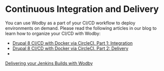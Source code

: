 # Continuous Integration and Delivery

You can use Wodby as a part of your CI/CD workflow to deploy environments on demand. Please read the following articles in our blog to learn how to organize your CI/CD with Wodby:

* <a href="https://blog.wodby.com/continuous-integration-and-delivery-drupal-docker-circleci-192c6ac97087?source=latest" target="_blank">Drupal 8 CI/CD with Docker via CircleCI. Part 1: Integration</a>
* <a href="https://blog.wodby.com/drupal-8-ci-cd-with-docker-circleci-example-part-2-b04ff32713b9?source=latest" target="_blank">Drupal 8 CI/CD with Docker via CircleCI. Part 2: Delivery</a>
* <a href="https://blog.wodby.com/delivering-your-jenkins-builds-to-wodby-c6d9a0e8f3e9?source=latest" target="_blank">
Delivering your Jenkins Builds with Wodby</a>
